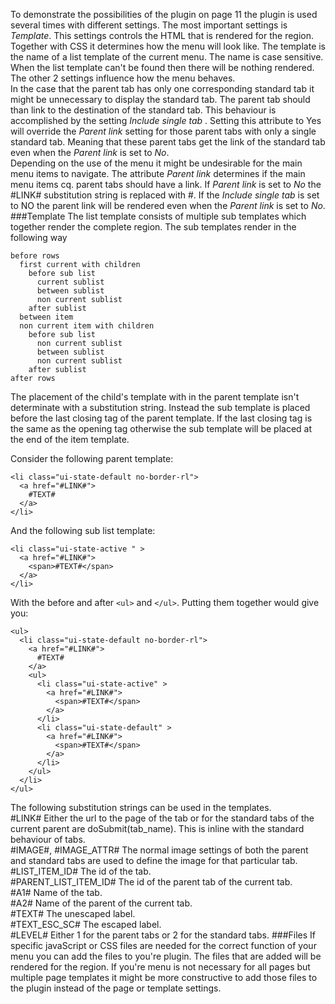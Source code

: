 To demonstrate the possibilities of the plugin on page 11 the plugin is used several times with different settings.
The most important settings is _Template_. This settings controls the HTML that is rendered for the region.
Together with CSS it determines how the menu will look like. The template is the name of a list template of the current menu.
The name is case sensitive. When the list template can't be found then there will be nothing rendered.
The other 2 settings influence how the menu behaves.  
In the case that the parent tab has only one corresponding standard tab it might be unnecessary to display the standard tab. The parent tab should than link to the destination of the standard tab. This behaviour is accomplished by the setting _Include single tab_ . Setting this attribute to Yes will override the _Parent link_ setting for those parent tabs with only a single standard tab. Meaning that these parent tabs get the link of the standard tab even when the _Parent link_ is set to *No*.  
Depending on the use of the menu it might be undesirable for the main menu items to navigate. The attribute _Parent link_ determines if the main menu items cq. parent tabs should have a link. If _Parent link_ is set to *No* the #LINK# substitution string is replaced with #. If the _Include single tab_ is set to NO the parent link will be rendered even when the  _Parent link_ is set to *No*.
###Template
The list template consists of multiple sub templates which together render the complete region.
The sub templates render in the following way

    before rows
	  first current with children
		before sub list
		  current sublist
		  between sublist	
		  non current sublist
		after sublist
	  between item
      non current item with children
        before sub list
		  non current sublist
		  between sublist	
		  non current sublist
		after sublist
    after rows

The placement of the child's template with in the parent template isn't determinate with a substitution string. Instead the sub template is placed before the last closing tag of the parent template. If the last closing tag is the same as the opening tag otherwise the sub template will be placed at the end of the item template.

Consider the following parent template:

    <li class="ui-state-default no-border-rl">
	  <a href="#LINK#"> 
	    #TEXT#
	  </a>
	</li>

And the following sub list template:

    <li class="ui-state-active " >
	  <a href="#LINK#">
	    <span>#TEXT#</span>
	  </a>
	</li>

With the before and after `<ul>` and `</ul>`. Putting them together would give you:

    <ul>
	  <li class="ui-state-default no-border-rl">
	    <a href="#LINK#"> 
	      #TEXT#
	    </a>
        <ul>
          <li class="ui-state-active" >
            <a href="#LINK#">
			  <span>#TEXT#</span>
            </a>
          </li>        
          <li class="ui-state-default" >
            <a href="#LINK#">
              <span>#TEXT#</span>
            </a>
          </li>
        </ul>
      </li>
	</ul>  
The following substitution strings can be used in the templates.  
\#LINK# Either the url to the page of the tab or for the standard tabs of the current parent are doSubmit(tab\_name). This is inline with the standard behaviour of tabs.  
\#IMAGE\#, #IMAGE_ATTR\#  The normal image settings of both the parent and standard tabs are used to define the image for that particular tab.  
\#LIST\_ITEM\_ID# The id of the tab.  
\#PARENT\_LIST\_ITEM\_ID# The id of the parent tab of the current tab.  
\#A1# Name of the tab.  
\#A2# Name of the parent of the current tab.  
\#TEXT# The unescaped label.  
\#TEXT\_ESC\_SC# The escaped label.  
\#LEVEL#  Either 1 for the parent tabs or 2 for the standard tabs.
###Files
If specific javaScript or CSS files are needed for the correct function of your menu you can add the files to you're plugin. The files that are added will be rendered for the region. If you're menu is not necessary for all pages but multiple page templates it might be more constructive to add those files to the plugin instead of the page or template settings.